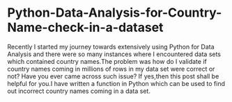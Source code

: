 # Python-Data-Analysis-for-Country-Name-check-in-a-dataset
Recently I started my journey towards extensively using Python for Data Analysis and there were so many instances where I encountered data sets which contained country names.The problem was how do I validate if country names coming in millions of rows in my data set were correct or not?  Have you ever came across such issue? If yes,then this post shall be helpful for you.I have written a function in Python which can be used to find out incorrect country names coming in a data set.
